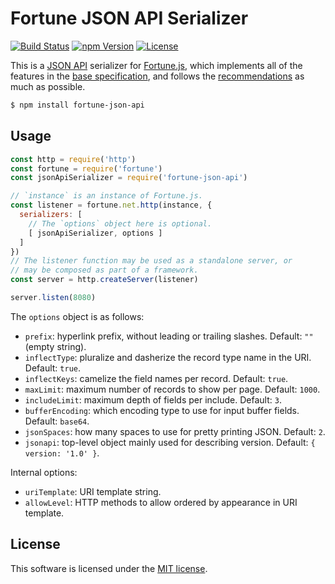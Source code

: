 # Fortune JSON API Serializer

[![Build Status](https://img.shields.io/travis/fortunejs/fortune-json-api/master.svg?style=flat-square)](https://travis-ci.org/fortunejs/fortune-json-api)
[![npm Version](https://img.shields.io/npm/v/fortune-json-api.svg?style=flat-square)](https://www.npmjs.com/package/fortune-json-api)
[![License](https://img.shields.io/npm/l/fortune-json-api.svg?style=flat-square)](https://raw.githubusercontent.com/fortunejs/fortune-json-api/master/LICENSE)

This is a [JSON API](http://jsonapi.org) serializer for [Fortune.js](http://fortune.js.org/), which implements all of the features in the [base specification](http://jsonapi.org/format/), and follows the [recommendations](http://jsonapi.org/recommendations/) as much as possible.

```sh
$ npm install fortune-json-api
```


## Usage

```js
const http = require('http')
const fortune = require('fortune')
const jsonApiSerializer = require('fortune-json-api')

// `instance` is an instance of Fortune.js.
const listener = fortune.net.http(instance, {
  serializers: [
    // The `options` object here is optional.
    [ jsonApiSerializer, options ]
  ]
})
// The listener function may be used as a standalone server, or
// may be composed as part of a framework.
const server = http.createServer(listener)

server.listen(8080)
```

The `options` object is as follows:

- `prefix`: hyperlink prefix, without leading or trailing slashes. Default: `""` (empty string).
- `inflectType`: pluralize and dasherize the record type name in the URI. Default: `true`.
- `inflectKeys`: camelize the field names per record. Default: `true`.
- `maxLimit`: maximum number of records to show per page. Default: `1000`.
- `includeLimit`: maximum depth of fields per include. Default: `3`.
- `bufferEncoding`: which encoding type to use for input buffer fields. Default: `base64`.
- `jsonSpaces`: how many spaces to use for pretty printing JSON. Default: `2`.
- `jsonapi`: top-level object mainly used for describing version. Default: `{ version: '1.0' }`.

Internal options:

- `uriTemplate`: URI template string.
- `allowLevel`: HTTP methods to allow ordered by appearance in URI template.


## License

This software is licensed under the [MIT license](https://raw.githubusercontent.com/fortunejs/fortune-json-api/master/LICENSE).
